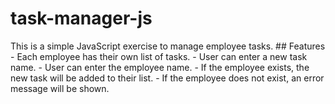 # task-manager-js
  This is a simple JavaScript exercise to manage employee tasks.    ## Features - Each employee has their own list of tasks.   - User can enter a new task name.   - User can enter the employee name.   - If the employee exists, the new task will be added to their list.   - If the employee does not exist, an error message will be shown.  
